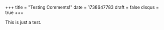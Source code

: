 +++
title = "Testing Comments!"
date = 1738647783
draft = false
disqus = true
+++

This is just a test.
